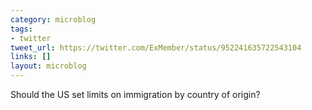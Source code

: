 ```yaml
---
category: microblog
tags:
- twitter
tweet_url: https://twitter.com/ExMember/status/952241635722543104
links: []
layout: microblog
---
```

Should the US set limits on immigration by country of origin?
